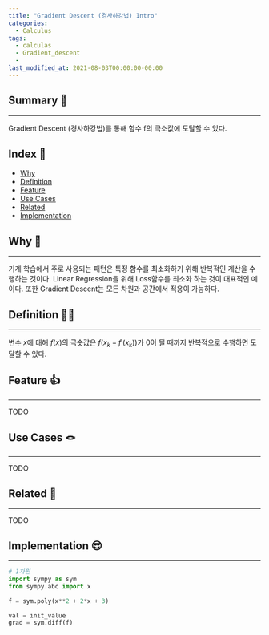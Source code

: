 ```yaml
---
title: "Gradient Descent (경사하강법) Intro"
categories:
  - Calculus
tags:
  - calculas
  - Gradient_descent
  - 
last_modified_at: 2021-08-03T00:00:00-00:00
---
```



## Summary 🤙
---
Gradient Descent (경사하강법)를 통해 함수 f의 극소값에 도달할 수 있다.


## Index 👀       
  * [Why](#why)
  * [Definition](#definition)
  * [Feature](#feature)
  * [Use Cases](#use-cases)
  * [Related](#related)
  * [Implementation](#implementation)

## Why 🤷
---
기계 학습에서 주로 사용되는 패턴은 특정 함수를 최소화하기 위해 반복적인 계산을 수행하는 것이다. Linear Regression을 위해 Loss함수를 최소화 하는 것이 대표적인 예이다. 
또한 Gradient Descent는 모든 차원과 공간에서 적용이 가능하다. 



## Definition 🧑‍🏫
---
변수 $x$에 대해 $f(x)$의 극솟값은 $f(x_k-f'(x_k))$가 0이 될 때까지 반복적으로 수행하면 도달할 수 있다.


## Feature 👍
---
TODO 


## Use Cases 🪢
---
TODO  


## Related 🧶
---
TODO 


## Implementation 😎
---
```python
# 1차원
import sympy as sym
from sympy.abc import x

f = sym.poly(x**2 + 2*x + 3)

val = init_value
grad = sym.diff(f)
```